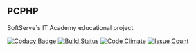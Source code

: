 PCPHP
-----
SoftServe`s IT Academy educational project.


[![Codacy Badge](https://api.codacy.com/project/badge/Grade/90d243581e22474c9db48117285fcdd4)](https://www.codacy.com/app/SSITA/PCPHP?utm_source=github.com&amp;utm_medium=referral&amp;utm_content=SSITA/PCPHP&amp;utm_campaign=Badge_Grade)
[![Build Status](https://travis-ci.org/SSITA/PCPHP.svg?branch=master)](https://travis-ci.org/SSITA/PCPHP)
[![Code Climate](https://codeclimate.com/github/SSITA/PCPHP/badges/gpa.svg)](https://codeclimate.com/github/SSITA/PCPHP)
[![Issue Count](https://codeclimate.com/github/SSITA/PCPHP/badges/issue_count.svg)](https://codeclimate.com/github/SSITA/PCPHP)
